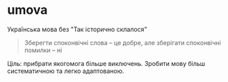 # umova
Українська мова без "Так історично склалося"

> Зберегти споконвічні слова – це добре, але зберігати споконвічні помилки – ні

Ціль: прибрати якогомога більше виключень. Зробити мову більш систематичною та легко адаптованою.
